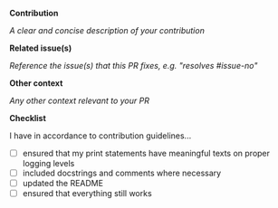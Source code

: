 **Contribution**

*A clear and concise description of your contribution*

**Related issue(s)**

*Reference the issue(s) that this PR fixes, e.g. "resolves #issue-no"*

**Other context**

*Any other context relevant to your PR*

**Checklist**

I have in accordance to contribution guidelines...

- [ ] ensured that my print statements have meaningful texts on proper logging levels
- [ ] included docstrings and comments where necessary
- [ ] updated the README
- [ ] ensured that everything still works
